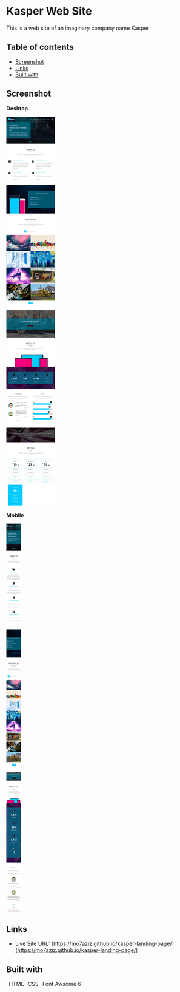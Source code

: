 # Kasper Web Site

This is a web site of an imaginary company name Kasper

## Table of contents
- [Screenshot](#screenshot)
- [Links](#links)
- [Built with](#built-with)

## Screenshot

**Desktop**

![Desktop](./screenshots/desktop.png)

**Mobile**

![Mobile](./screenshots/mobile.png)

## Links

- Live Site URL: [https://mo7aziz.github.io/kasper-landing-page/](https://mo7aziz.github.io/kasper-landing-page/)

## Built with

-HTML
-CSS
-Font Awsome 6
